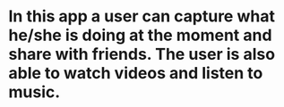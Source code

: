 # In this app a user can capture what he/she is doing at the moment and share with friends. The user is also able to watch videos and listen to music.
